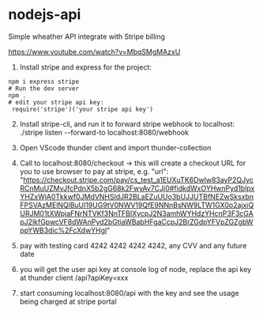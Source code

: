 # nodejs-api

Simple wheather API integrate with Stripe billing

https://www.youtube.com/watch?v=MbqSMgMAzxU


1. Install stripe and express for the project:
```
npm i express stripe
# Run the dev server
npm .
# edit your stripe api key:
 require('stripe')('your stripe api key')
```

2. Install stripe-cli, and run it to forward stripe webhook to localhost:
./stripe listen --forward-to localhost:8080/webhook

3. Open VScode thunder client and import thunder-collection

4. Call to localhost:8080/checkout -> this will create a checkout URL for you to use browser to pay at stripe,
e.g.   "url": "https://checkout.stripe.com/pay/cs_test_a1EUXuTK6Dwlw83ayP2QJycRCnMuUZMvJfcPdnX5b2gG68k2FwyAv7CJj0#fidkdWxOYHwnPyd1blpxYHZxWjA0Tkkwf0JMdVNHSldJR2BLaEZuUUo3bUJJUTBfNEZwSksxbnFPSVAzMElNQlBuUl19UG9tV0NWV19QfE9NNnBsNW9LTW1GX0o2ajxiQURJM01tXWpjaFNrNTVKf3NnTFBIXycpJ2N3amhWYHdzYHcnP3F3cGApJ2lkfGpwcVF8dWAnPyd2bGtiaWBabHFgaCcpJ2BrZGdpYFVpZGZgbWppYWB3dic%2FcXdwYHgl"

5. pay with testing card 4242 4242 4242 4242, any CVV and any future date

6. you will get the user api key at console log of node, replace the api key at thunder client /api?apiKey=xxx

7. start consuming localhost:8080/api with the key and see the usage being charged at stripe portal